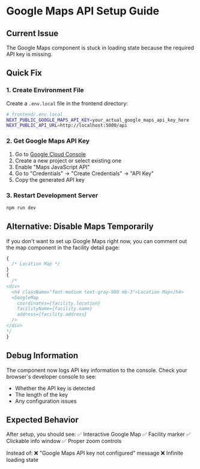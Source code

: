 # Google Maps API Setup Guide

## Current Issue

The Google Maps component is stuck in loading state because the required API key is missing.

## Quick Fix

### 1. Create Environment File

Create a `.env.local` file in the frontend directory:

```bash
# frontend/.env.local
NEXT_PUBLIC_GOOGLE_MAPS_API_KEY=your_actual_google_maps_api_key_here
NEXT_PUBLIC_API_URL=http://localhost:5000/api
```

### 2. Get Google Maps API Key

1. Go to [Google Cloud Console](https://console.cloud.google.com/)
2. Create a new project or select existing one
3. Enable "Maps JavaScript API"
4. Go to "Credentials" → "Create Credentials" → "API Key"
5. Copy the generated API key

### 3. Restart Development Server

```bash
npm run dev
```

## Alternative: Disable Maps Temporarily

If you don't want to set up Google Maps right now, you can comment out the map component in the facility detail page:

```jsx
{
  /* Location Map */
}
{
  /* 
<div>
  <h4 className="font-medium text-gray-900 mb-3">Location Map</h4>
  <GoogleMap 
    coordinates={facility.location}
    facilityName={facility.name}
    address={facility.address}
  />
</div>
*/
}
```

## Debug Information

The component now logs API key information to the console. Check your browser's developer console to see:

- Whether the API key is detected
- The length of the key
- Any configuration issues

## Expected Behavior

After setup, you should see:
✅ Interactive Google Map
✅ Facility marker
✅ Clickable info window
✅ Proper zoom controls

Instead of:
❌ "Google Maps API key not configured" message
❌ Infinite loading state
